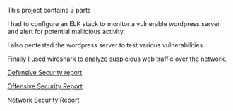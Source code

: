 This project contains 3 parts

I had to configure an ELK stack to monitor a vulnerable wordpress server and alert for potential mallicious activity.

I also pentested the wordpress server to test various vulnerabilities. 

Finally I used wireshark to analyze suspicious web traffic over the network.

[Defensive Security report](https://github.com/BQcybersec/-UofM-VIRT-CYBER-12-2021/blob/main/Project%203/Defensive.md)

[Offensive Security Report](https://github.com/BQcybersec/-UofM-VIRT-CYBER-12-2021/blob/main/Project%203/Offensive.md)

[Network Security Report](https://github.com/BQcybersec/-UofM-VIRT-CYBER-12-2021/blob/main/Project%203/Network.md)